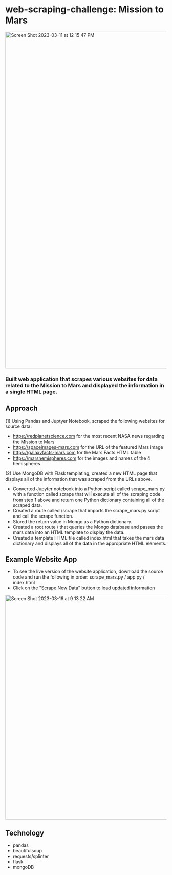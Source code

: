 # web-scraping-challenge:    Mission to Mars
<img width="1050" alt="Screen Shot 2023-03-11 at 12 15 47 PM" src="https://user-images.githubusercontent.com/44728723/224502506-99587731-f543-4c0a-9b79-59979fe482b3.png">


### Built web application that scrapes various websites for data related to the Mission to Mars and displayed the information in a single HTML page.


## Approach

(1) Using Pandas and Juptyer Notebook, scraped the following websites for source data:
- https://redplanetscience.com for the most recent NASA news regarding the Mission to Mars
- https://spaceimages-mars.com for the URL of the featured Mars image
- https://galaxyfacts-mars.com for the Mars Facts HTML table
- https://marshemispheres.com for the images and names of the 4 hemispheres

(2) Use MongoDB with Flask templating, created a new HTML page that displays all of the information that was scraped from the URLs above.
- Converted Jupyter notebook into a Python script called scrape_mars.py with a function called scrape that will execute all of the scraping code from step 1 above and return one Python dictionary containing all of the scraped data.
- Created a route called /scrape that imports the scrape_mars.py script and call the scrape function.
- Stored the return value in Mongo as a Python dictionary.
- Created a root route / that queries the Mongo database and passes the mars data into an HTML template to display the data.
- Created a template HTML file called index.html that takes the mars data dictionary and displays all of the data in the appropriate HTML elements. 
 
## Example Website App

- To see the live version of the website application, download the source code and run the following in order:  scrape_mars.py / app.py / index.html
- Click on the "Scrape New Data" button to load updated information

<img width="700" alt="Screen Shot 2023-03-16 at 9 13 22 AM" src="https://user-images.githubusercontent.com/44728723/225627838-773faaeb-3f72-4c98-9088-e8c59674cb2d.png">



## Technology
- pandas
- beautifulsoup
- requests/splinter
- flask
- mongoDB

